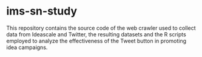 # ims-sn-study
This repository contains the source code of the web crawler used to collect data from Ideascale and Twitter, the resulting datasets and the R scripts employed to analyze the effectiveness of the Tweet button in promoting idea campaigns.
